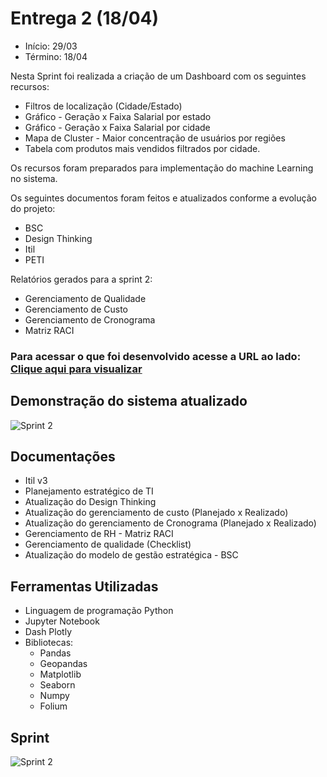 # Entrega 2 (18/04)

- Início: 29/03
- Término: 18/04


Nesta Sprint foi realizada a criação de um Dashboard com os seguintes recursos:

- Filtros de localização (Cidade/Estado)
- Gráfico -  Geração x Faixa Salarial por estado
- Gráfico - Geração x Faixa Salarial por cidade
- Mapa de Cluster - Maior concentração de usuários por regiões
- Tabela com produtos mais vendidos filtrados por cidade.

Os recursos foram preparados para implementação do machine Learning no sistema.

Os seguintes documentos foram feitos e atualizados conforme a evolução do projeto:

- BSC
- Design Thinking
- Itil
- PETI 

Relatórios gerados para a sprint 2:

- Gerenciamento de Qualidade
- Gerenciamento de Custo
- Gerenciamento de Cronograma
- Matriz RACI

### Para acessar o que foi desenvolvido acesse a URL ao lado: [Clique aqui para visualizar](https://github.com/EricaSantos2109/API-SPC/tree/main/profile-finder)

## Demonstração do sistema atualizado

![Sprint 2](https://github.com/EricaSantos2109/API-SPC/blob/main/relatorios-sprint/imagens/prototipo.gif)



## Documentações
- Itil v3
- Planejamento estratégico de TI
- Atualização do Design Thinking
- Atualização do gerenciamento de custo (Planejado x Realizado)
- Atualização do gerenciamento de Cronograma (Planejado x Realizado)
- Gerenciamento de RH - Matriz RACI
- Gerenciamento de qualidade (Checklist)
- Atualização do modelo de gestão estratégica - BSC

## Ferramentas Utilizadas
- Linguagem de programação Python
- Jupyter Notebook
- Dash Plotly
- Bibliotecas: 
	- Pandas
	- Geopandas
	- Matplotlib
	- Seaborn 
	- Numpy
	- Folium

## Sprint 
![Sprint 2](https://github.com/EricaSantos2109/API-SPC/blob/main/relatorios-sprint/imagens/sprint-dois.png)